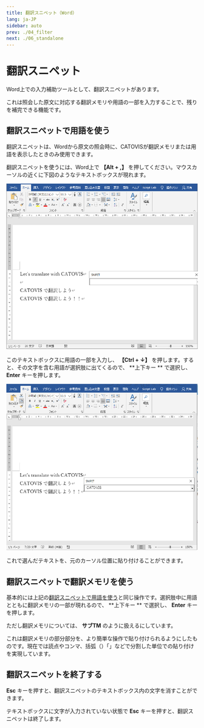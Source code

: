 ```yaml
---
title: 翻訳スニペット（Word）
lang: ja-JP
sidebar: auto
prev: ./04_filter
next: ./06_standalone
---
```


# 翻訳スニペット
Word上での入力補助ツールとして、翻訳スニペットがあります。

これは照会した原文に対応する翻訳メモリや用語の一部を入力することで、残りを補完できる機能です。

## 翻訳スニペットで用語を使う

翻訳スニペットは、Wordから原文の照会時に、CATOVISが翻訳メモリまたは用語を表示したときのみ使用できます。

翻訳スニペットを使うには、Word上で **【Alt + ,】** を押してください。マウスカーソルの近くに下図のようなテキストボックスが現れます。

<img src="./pict/snipet1.png" alt="img" style="zoom:75%;" />

このテキストボックスに用語の一部を入力し、 **【Ctrl + ↓】** を押します。すると、その文字を含む用語が選択肢に出てくるので、 **上下キー ** で選択し、 **Enter** キーを押します。

<img src="./pict/snipet2.png" alt="img" style="zoom:75%;" />

これで選んだテキストを、元のカーソル位置に貼り付けることができます。

 ## 翻訳スニペットで翻訳メモリを使う

基本的には上記の[翻訳スニペットで用語を使う](#翻訳スニペットで用語を使う)と同じ操作です。選択肢中に用語とともに翻訳メモリの一部が現れるので、 **上下キー ** で選択し、 **Enter** キーを押します。

ただし翻訳メモリについては、 **サブTM** のように扱えるにしています。

これは翻訳メモリの部分部分を、より簡単な操作で貼り付けられるようにしたものです。現在では読点やコンマ、括弧（）「」などで分割した単位での貼り付けを実現しています。

## 翻訳スニペットを終了する

**Esc** キーを押すと、翻訳スニペットのテキストボックス内の文字を消すことができます。

テキストボックスに文字が入力されていない状態で **Esc** キーを押すと、翻訳スニペットは終了します。